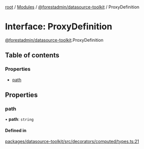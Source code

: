 [root](../README.md) / [Modules](../modules.md) / [@forestadmin/datasource-toolkit](../modules/forestadmin_datasource_toolkit.md) / ProxyDefinition

# Interface: ProxyDefinition

[@forestadmin/datasource-toolkit](../modules/forestadmin_datasource_toolkit.md).ProxyDefinition

## Table of contents

### Properties

- [path](forestadmin_datasource_toolkit.ProxyDefinition.md#path)

## Properties

### path

• **path**: `string`

#### Defined in

[packages/datasource-toolkit/src/decorators/computed/types.ts:21](https://github.com/ForestAdmin/agent-nodejs/blob/ab7dfd8/packages/datasource-toolkit/src/decorators/computed/types.ts#L21)
